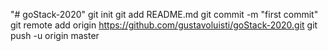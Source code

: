 "# goStack-2020"  git init git add README.md git commit -m "first commit" git remote add origin https://github.com/gustavoluisti/goStack-2020.git git push -u origin master
